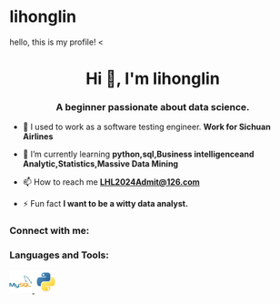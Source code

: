 # lihonglin
hello, this is my profile!
<<h1 align="center">Hi 👋, I'm lihonglin</h1>
<h3 align="center">A beginner passionate about data science.</h3>

- 🔭 I used to work as a software testing engineer. **Work for Sichuan Airlines**

- 🌱 I’m currently learning **python,sql,Business intelligenceand Analytic,Statistics,Massive Data Mining**

- 📫 How to reach me **LHL2024Admit@126.com**

- ⚡ Fun fact **I want to be a witty data analyst.**

<h3 align="left">Connect with me:</h3>
<p align="left">
</p>

<h3 align="left">Languages and Tools:</h3>
<p align="left"> <a href="https://www.mysql.com/" target="_blank" rel="noreferrer"> <img src="https://raw.githubusercontent.com/devicons/devicon/master/icons/mysql/mysql-original-wordmark.svg" alt="mysql" width="40" height="40"/> </a> <a href="https://www.python.org" target="_blank" rel="noreferrer"> <img src="https://raw.githubusercontent.com/devicons/devicon/master/icons/python/python-original.svg" alt="python" width="40" height="40"/> </a> </p>
